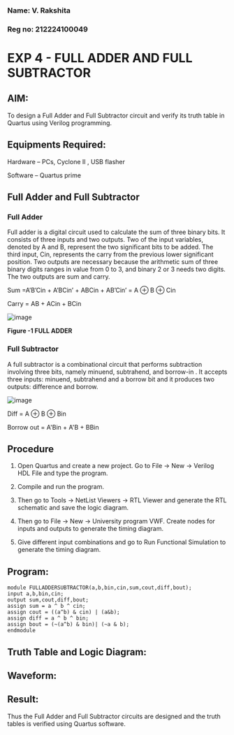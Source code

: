 ### Name: V. Rakshita
### Reg no: 212224100049

# EXP 4 - FULL ADDER AND FULL SUBTRACTOR

## **AIM:**

To design a Full Adder and Full Subtractor circuit and verify its truth table in Quartus using Verilog programming.

## **Equipments Required:**

Hardware – PCs, Cyclone II , USB flasher

Software – Quartus prime

## **Full Adder and Full Subtractor**

### **Full Adder**

Full adder is a digital circuit used to calculate the sum of three binary bits. It consists of three inputs and two outputs. Two of the input variables, denoted by A and B, represent the two significant bits to be added. The third input, Cin, represents the carry from the previous lower significant position. Two outputs are necessary because the arithmetic sum of three binary digits ranges in value from 0 to 3, and binary 2 or 3 needs two digits. The two outputs are sum and carry.

Sum =A’B’Cin + A’BCin’ + ABCin + AB’Cin’ = A ⊕ B ⊕ Cin 

Carry = AB + ACin + BCin

![image](https://github.com/naavaneetha/FULL_ADDER_SUBTRACTOR/assets/154305477/0f30ba51-5ffb-4198-845f-18e054f675e7)

**Figure -1 FULL ADDER**

### **Full Subtractor**

A full subtractor is a combinational circuit that performs subtraction involving three bits, namely minuend, subtrahend, and borrow-in . It accepts three inputs: minuend, subtrahend and a borrow bit and it produces two outputs: difference and borrow.

![image](https://github.com/naavaneetha/FULL_ADDER_SUBTRACTOR/assets/154305477/02b24f51-ab51-4304-9ad6-7b81ffc1ead5)

Diff = A ⊕ B ⊕ Bin 

Borrow out = A'Bin + A'B + BBin

## **Procedure**

1. Open Quartus and create a new project. Go to File -> New -> Verilog HDL File and type the program.

2. Compile and run the program.

3. Then go to Tools -> NetList Viewers -> RTL Viewer and generate the RTL schematic and save the logic diagram.

4. Then go to File -> New -> University program VWF. Create nodes for inputs and outputs to generate the timing diagram.

5. Give different input combinations and go to Run Functional Simulation to generate the timing diagram.

## **Program:**

```
module FULLADDERSUBTRACTOR(a,b,bin,cin,sum,cout,diff,bout);
input a,b,bin,cin;
output sum,cout,diff,bout;
assign sum = a ^ b ^ cin;
assign cout = ((a^b) & cin) | (a&b);
assign diff = a ^ b ^ bin;
assign bout = (~(a^b) & bin)| (~a & b);
endmodule
```

## **Truth Table and Logic Diagram:**



## **Waveform:**


## **Result:**

Thus the Full Adder and Full Subtractor circuits are designed and the truth tables is verified using Quartus software.



